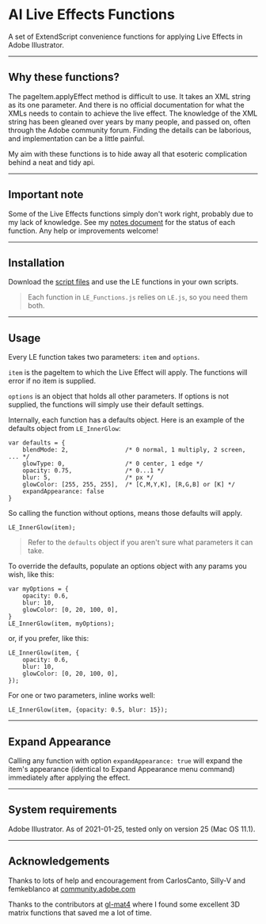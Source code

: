 # AI Live Effects Functions

A set of ExtendScript convenience functions for applying Live Effects in Adobe Illustrator.

---
## Why these functions?
The pageItem.applyEffect method is difficult to use. It takes an XML string as its one parameter. And there is no official documentation for what the XMLs needs to contain to achieve the live effect. The knowledge of the XML string has been gleaned over years by many people, and passed on, often through the Adobe community forum. Finding the details can be laborious, and implementation can be a little painful.

My aim with these functions is to hide away all that esoteric complication behind a neat and tidy api.

---
## Important note

Some of the Live Effects functions simply don't work right, probably due to my lack of knowledge. See my [notes document](https://mark1bean.github.io/ai-live-effect-functions/) for the status of each function. Any help or improvements welcome!

---
## Installation

Download the [script files](https://github.com/mark1bean/ai-live-effect-functions/archive/master.zip) and use the LE functions in your own scripts.

> Each function in `LE_Functions.js` relies on `LE.js`, so you need them both.


---
## Usage

Every LE function takes two parameters: `item` and `options`.

`item` is the pageItem to which the Live Effect will apply. The functions will error if no item is supplied.

`options` is an object that holds all other parameters. If options is not supplied, the functions will simply use their default settings.


Internally, each function has a defaults object. Here is an example of the defaults object from `LE_InnerGlow`:

```
var defaults = {
    blendMode: 2,                /* 0 normal, 1 multiply, 2 screen, ... */
    glowType: 0,                 /* 0 center, 1 edge */
    opacity: 0.75,               /* 0...1 */
    blur: 5,                     /* px */
    glowColor: [255, 255, 255],  /* [C,M,Y,K], [R,G,B] or [K] */
    expandAppearance: false
}
```

So calling the function without options, means those defaults will apply.

```
LE_InnerGlow(item);
```

> Refer to the `defaults` object if you aren't sure what parameters it can take.

To override the defaults, populate an options object with any params you wish, like this:

```
var myOptions = {
    opacity: 0.6,
    blur: 10,
    glowColor: [0, 20, 100, 0],
}
LE_InnerGlow(item, myOptions);
```

or, if you prefer, like this:

```
LE_InnerGlow(item, {
    opacity: 0.6,
    blur: 10,
    glowColor: [0, 20, 100, 0],
});
```

For one or two parameters, inline works well:
```
LE_InnerGlow(item, {opacity: 0.5, blur: 15});
```

---
## Expand Appearance

Calling any function with option `expandAppearance: true` will expand the item's appearance (identical to Expand Appearance menu command) immediately after applying the effect.

---
## System requirements

Adobe Illustrator. As of 2021-01-25, tested only on version 25 (Mac OS 11.1).

---
## Acknowledgements

Thanks to lots of help and encouragement from CarlosCanto, Silly-V and femkeblanco at [community.adobe.com](https://community.adobe.com)

Thanks to the contributors at [gl-mat4](https://github.com/stackgl/gl-mat4) where I found some excellent 3D matrix functions that saved me a lot of time.